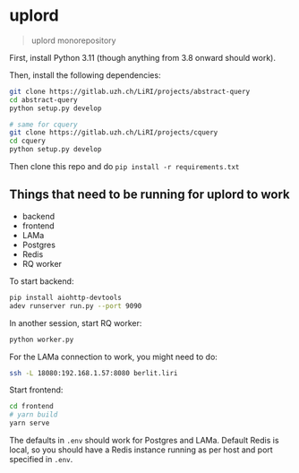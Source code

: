 # uplord

> uplord monorepository

First, install Python 3.11 (though anything from 3.8 onward should work).

Then, install the following dependencies:

```bash
git clone https://gitlab.uzh.ch/LiRI/projects/abstract-query
cd abstract-query
python setup.py develop

# same for cquery
git clone https://gitlab.uzh.ch/LiRI/projects/cquery
cd cquery
python setup.py develop
```

Then clone this repo and do `pip install -r requirements.txt`

## Things that need to be running for uplord to work

* backend
* frontend
* LAMa
* Postgres
* Redis
* RQ worker

To start backend:

```bash
pip install aiohttp-devtools
adev runserver run.py --port 9090
```

In another session, start RQ worker:

```bash
python worker.py
````

For the LAMa connection to work, you might need to do:

```bash
ssh -L 18080:192.168.1.57:8080 berlit.liri
```

Start frontend:

```bash
cd frontend
# yarn build
yarn serve
```

The defaults in `.env` should work for Postgres and LAMa. Default Redis is local, so you should have a Redis instance running as per host and port specified in `.env`.